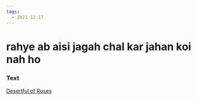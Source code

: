 ```yaml
---
tags:
  - 2021-12-17
---
```

# rahye ab aisi jagah chal kar jahan koi nah ho

### Text
[Desertful of Roses](http://www.columbia.edu/itc/mealac/pritchett/00ghalib/127/index_127.html)

